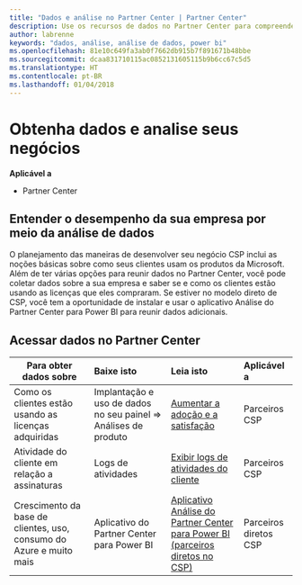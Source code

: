 ```yaml
---
title: "Dados e análise no Partner Center | Partner Center"
description: Use os recursos de dados no Partner Center para compreender melhor sua empresa.
author: labrenne
keywords: "dados, análise, análise de dados, power bi"
ms.openlocfilehash: 81e10c649fa3ab0f7662db915b7f891671b48bbe
ms.sourcegitcommit: dcaa831710115ac0852131605115b9b6cc67c5d5
ms.translationtype: HT
ms.contentlocale: pt-BR
ms.lasthandoff: 01/04/2018
---
```

# <a name="get-data-and-analyze-your-business"></a>Obtenha dados e analise seus negócios 

**Aplicável a**

-  Partner Center 

## <a name="understand-how-your-business-is-doing-through-data-analysis"></a>Entender o desempenho da sua empresa por meio da análise de dados

O planejamento das maneiras de desenvolver seu negócio CSP inclui as noções básicas sobre como seus clientes usam os produtos da Microsoft. Além de ter várias opções para reunir dados no Partner Center, você pode coletar dados sobre a sua empresa e saber se e como os clientes estão usando as licenças que eles compraram. Se estiver no modelo direto de CSP, você tem a oportunidade de instalar e usar o aplicativo Análise do Partner Center para Power BI para reunir dados adicionais.

## <a name="access-data-in-partner-center"></a>Acessar dados no Partner Center

|**Para obter dados sobre**   |**Baixe isto**   |**Leia isto**   | **Aplicável a**    |
|---------------------|:-----------------------|:---------------|:--------------|
|Como os clientes estão usando as licenças adquiridas   |Implantação e uso de dados no seu painel => Análises de produto   |[Aumentar a adoção e a satisfação](increasing-adoption-and-satisfaction.md)|Parceiros CSP|
|Atividade do cliente em relação a assinaturas   |Logs de atividades   |[Exibir logs de atividades do cliente](activity-logs.md)|Parceiros CSP   |
|Crescimento da base de clientes, uso, consumo do Azure e muito mais   |Aplicativo do Partner Center para Power BI   |[Aplicativo Análise do Partner Center para Power BI (parceiros diretos no CSP)](power-bi-app-for-direct-partners.md)|Parceiros diretos CSP|






